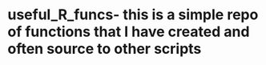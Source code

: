 # useful_R_funcs- this is a simple repo of functions that I have created and often source to other scripts
